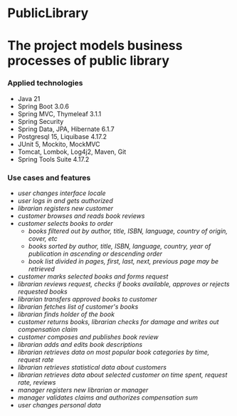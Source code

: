 # PublicLibrary

<h1>The project models business processes of public library</h1>

<h3>Applied technologies</h3>
<ul>
<li>Java 21</li>
<li>Spring Boot 3.0.6</li>
<li>Spring MVC, Thymeleaf 3.1.1</li>
<li>Spring Security</li>
<li>Spring Data, JPA, Hibernate 6.1.7</li>
<li>Postgresql 15, Liquibase 4.17.2</li>
<li>JUnit 5, Mockito, MockMVC</li>
<li>Tomcat, Lombok, Log4j2, Maven, Git</li>
<li>Spring Tools Suite 4.17.2</li>
</ul>

<h3>Use cases and features</h3>
<i>
<ul>
<li>user changes interface locale</li>
<li>user logs in and gets authorized</li>
<li>librarian registers new customer</li>
<li>customer browses and reads book reviews</li>
<li>customer selects books to order
		<ul>
		<li>books filtered out by author, title, ISBN, language, country of origin, cover, etc</li>
		<li>books sorted by author, title, ISBN, language, country, year of publication in ascending or descending order</li>
		<li>book list divided in pages, first, last, next, previous page may be retrieved</li>
		</ul>
</li>
<li>customer marks selected books and forms request</li>
<li>librarian reviews request, checks if books available, approves or rejects requested books</li>
<li>librarian transfers approved books to customer</li>
<li>librarian fetches list of customer's books</li>
<li>librarian finds holder of the book</li>
<li>customer returns books, librarian checks for damage and writes out compensation claim</li>
<li>customer composes and publishes book review</li>
<li>librarian adds and edits book descriptions</li>
<li>librarian retrieves data on most popular book categories by time, request rate</li>
<li>librarian retrieves statistical data about customers</li>
<li>librarian retrieves data about selected customer on time spent, request rate, reviews</li>
<li>manager registers new librarian or manager</li>
<li>manager validates claims and authorizes compensation sum</li>
<li>user changes personal data</li>
</ul>
</i>
